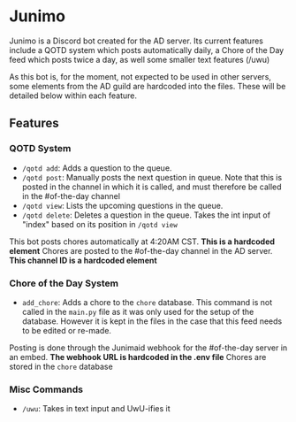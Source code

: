 # Junimo

Junimo is a Discord bot created for the AD server. Its current features include a QOTD system which posts automatically daily, a Chore of the Day feed which posts twice a day, as well some smaller text features (/uwu)

As this bot is, for the moment, not expected to be used in other servers, some elements from the AD guild are hardcoded into the files. These will be detailed below within each feature.

## Features

### QOTD System
- `/qotd add`: Adds a question to the queue.
- `/qotd post`: Manually posts the next question in queue. Note that this is posted in the channel in which it is called, and must therefore be called in the #of-the-day channel
- `/qotd view`: Lists the upcoming questions in the queue.
- `/qotd delete`: Deletes a question in the queue. Takes the int input of "index" based on its position in `/qotd view`

This bot posts chores automatically at 4:20AM CST. **This is a hardcoded element**
Chores are posted to the #of-the-day channel in the AD server. **This channel ID is a hardcoded element**

### Chore of the Day System
- `add_chore`: Adds a chore to the `chore` database. This command is not called in the `main.py` file as it was only used for the setup of the database. However it is kept in the files in the case that this feed needs to be edited or re-made.

Posting is done through the Junimaid webhook for the #of-the-day server in an embed. **The webhook URL is hardcoded in the .env file**
Chores are stored in the `chore` database

### Misc Commands
- `/uwu`: Takes in text input and UwU-ifies it

 
